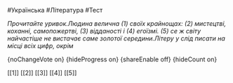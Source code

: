 #Українська #Література #Тест

*Прочитайте уривок.Людина  велична (1) своїх крайнощах: (2) мистецтві, коханні, самопожертві, (3)  відданості і (4) егоїзмі. (5) се ж світу найчастіше не вистачає саме  золотої середини.Літеру у слід писати на місці всіх цифр, окрім*

{noChangeVote on}
{hideProgress on}
{shareEnable off}
{hideCount on}

[[1]]
[[2]]
[[3]]
[[4]]
[[5]]
